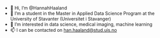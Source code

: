 - 👋 Hi, I’m @HannahHaaland
- 🌱 I’m a student in the Master in Applied Data Science Program at the University of Stavanter (Universitet i Stavanger)
- 👀 I’m interested in data science, medical imaging, machine learning
- 📫 I can be contacted on han.haaland@stud.uis.no

<!---
HannahHaaland/HannahHaaland is a ✨ special ✨ repository because its `README.md` (this file) appears on your GitHub profile.
You can click the Preview link to take a look at your changes.
--->
